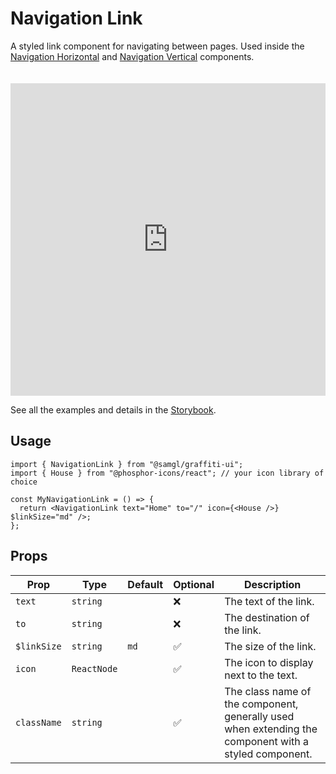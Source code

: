 # Navigation Link

A styled link component for navigating between pages. Used inside the [Navigation Horizontal](./navigation-horizontal) and [Navigation Vertical](./navigation-vertical) components.

<iframe src="https://samhynds.github.io/graffiti-ui/storybook?path=/story/navigation-link--link-with-icon&viewMode=story&shortcuts=false&singleStory=true"
     style="width:100%; height:500px; border:0; margin-top: 20px;"
     title="graffiti-navigation-link-example-1"
   ></iframe>

See all the examples and details in the [Storybook](https://samhynds.github.io/graffiti-ui/storybook?path=/docs/navigation-link--docs).

## Usage

```tsx
import { NavigationLink } from "@samgl/graffiti-ui";
import { House } from "@phosphor-icons/react"; // your icon library of choice

const MyNavigationLink = () => {
  return <NavigationLink text="Home" to="/" icon={<House />} $linkSize="md" />;
};
```

## Props

| Prop        | Type        | Default | Optional | Description                                                                                           |
| ----------- | ----------- | ------- | -------- | ----------------------------------------------------------------------------------------------------- |
| `text`      | `string`    |         | ❌       | The text of the link.                                                                                 |
| `to`        | `string`    |         | ❌       | The destination of the link.                                                                          |
| `$linkSize` | `string`    | `md`    | ✅       | The size of the link.                                                                                 |
| `icon`      | `ReactNode` |         | ✅       | The icon to display next to the text.                                                                 |
| `className` | `string`    |         | ✅       | The class name of the component, generally used when extending the component with a styled component. |
